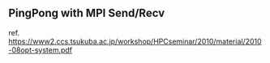 ## PingPong with MPI Send/Recv

ref. https://www2.ccs.tsukuba.ac.jp/workshop/HPCseminar/2010/material/2010-08opt-system.pdf


